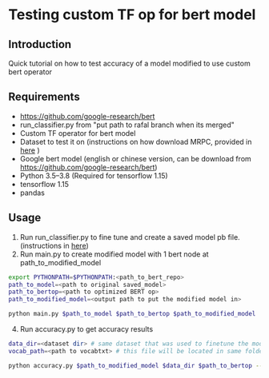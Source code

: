 # Testing custom TF op for bert model

## Introduction

Quick tutorial on how to test accuracy of a model modified to use custom bert operator

## Requirements

- https://github.com/google-research/bert  
- run_classifier.py from "put path to rafal branch when its merged"  
- Custom TF operator for bert model  
- Dataset to test it on (instructions on how download MRPC, provided in [here](https://github.com/intel-sandbox/cesg.bert.utils/blob/master/users/rbogdano/scripts/run_classifier_guide.txt) )  
- Google bert model (english or chinese version, can be download from https://github.com/google-research/bert)  
- Python 3.5–3.8 (Required for tensorflow 1.15)
- tensorflow 1.15
- pandas

## Usage 

1. Run run_classifier.py to fine tune and create a saved model pb file.  (instructions in [here](https://github.com/intel-sandbox/cesg.bert.utils/tree/master/users/rbogdano/scripts))
2. Run main.py to create modified model with 1 bert node at path_to_modified_model

```sh
export PYTHONPATH=$PYTHONPATH:<path_to_bert_repo>
path_to_model=<path to original saved_model>
path_to_bertop=<path to optimized BERT op>
path_to_modified_model=<output path to put the modified model in>

python main.py $path_to_model $path_to_bertop $path_to_modified_model
```

4. Run accuracy.py to get accuracy results

```sh
data_dir=<dataset dir> # same dataset that was used to finetune the model in run_classifier)
vocab_path=<path to vocabtxt> # this file will be located in same folder as google bert model files, for example in case of english model it will be in folder uncased_L-12_H-768_A-12)

python accuracy.py $path_to_modified_model $data_dir $path_to_bertop --vocab_file=$vocab_path
```


